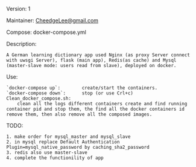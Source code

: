 Version: 1

Maintainer: CheedgeLee@gmail.com

Compose: docker-compose.yml

Description:

	A German learning dictionary app used Nginx (as proxy Server connect with uwsgi Server), flask (main app), Redis(as cache) and Mysql (master-slave mode: users read from slave), deployed on docker.

Use:

	`docker-compose up`:		create/start the containers.
	`docker-compose down`:		stop (or use Crl+c)
	Clean_docker_compose.sh:	
		clean all the logs different containers create and find running container pid and stop them, the find all the docker containers id remove them, then also remove all the composed images.







TODO:

	1. make order for mysql_master and mysql_slave
	2. in mysql replace Default Authentication Plugin=mysql_native_password by caching_sha2_password
	3. redis also use master-slave
	4. complete the functionility of app
